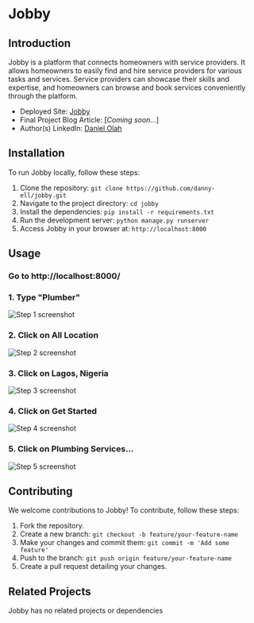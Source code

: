 # Jobby

## Introduction
Jobby is a platform that connects homeowners with service providers. It allows homeowners to easily find and hire service providers for various tasks and services. Service providers can showcase their skills and expertise, and homeowners can browse and book services conveniently through the platform.

- Deployed Site: [Jobby](https://jobby-alx.netlify.app)
- Final Project Blog Article: [<i>Coming soon...</i>]
- Author(s) LinkedIn: [Daniel Olah](https://www.linkedin.com/in/daniel-olah-509a7b190/)

## Installation
To run Jobby locally, follow these steps:

1. Clone the repository: `git clone https://github.com/danny-ell/jobby.git`
2. Navigate to the project directory: `cd jobby`
3. Install the dependencies: `pip install -r requirements.txt`
4. Run the development server: `python manage.py runserver`
5. Access Jobby in your browser at: `http://localhost:8000`

## Usage

### Go to http://localhost:8000/

### 1. Type "Plumber"
![Step 1 screenshot](https://images.tango.us/workflows/49d57c2d-9e6d-4e5e-982b-110b8a65cd77/steps/3179aa60-63f3-49de-91db-804bdce7ba19/0d620b63-137c-4d30-a6b3-9d3257b45f54.png?crop=focalpoint&fit=crop&fp-x=0.2667&fp-y=0.6265&fp-z=1.6229&w=1200&border=2%2CF4F2F7&border-radius=8%2C8%2C8%2C8&border-radius-inner=8%2C8%2C8%2C8&blend-align=bottom&blend-mode=normal&blend-x=0&blend-w=1200&blend64=aHR0cHM6Ly9pbWFnZXMudGFuZ28udXMvc3RhdGljL21hZGUtd2l0aC10YW5nby13YXRlcm1hcmstdjIucG5n&mark-x=211&mark-y=331&m64=aHR0cHM6Ly9pbWFnZXMudGFuZ28udXMvc3RhdGljL2JsYW5rLnBuZz9tYXNrPWNvcm5lcnMmYm9yZGVyPTYlMkNGRjc0NDImdz02MTYmaD05NiZmaXQ9Y3JvcCZjb3JuZXItcmFkaXVzPTEw)

### 2. Click on All Location
![Step 2 screenshot](https://images.tango.us/workflows/49d57c2d-9e6d-4e5e-982b-110b8a65cd77/steps/e597910a-6c52-4926-a96e-6b39d23eb565/d23175b0-c759-405d-a75d-8efd0cb6716e.png?crop=focalpoint&fit=crop&fp-x=0.6090&fp-y=0.6258&fp-z=1.8453&w=1200&border=2%2CF4F2F7&border-radius=8%2C8%2C8%2C8&border-radius-inner=8%2C8%2C8%2C8&blend-align=bottom&blend-mode=normal&blend-x=0&blend-w=1200&blend64=aHR0cHM6Ly9pbWFnZXMudGFuZ28udXMvc3RhdGljL21hZGUtd2l0aC10YW5nby13YXRlcm1hcmstdjIucG5n&mark-x=266&mark-y=347&m64=aHR0cHM6Ly9pbWFnZXMudGFuZ28udXMvc3RhdGljL2JsYW5rLnBuZz9tYXNrPWNvcm5lcnMmYm9yZGVyPTYlMkNGRjc0NDImdz02NjkmaD02NSZmaXQ9Y3JvcCZjb3JuZXItcmFkaXVzPTEw)

### 3. Click on Lagos, Nigeria
![Step 3 screenshot](https://images.tango.us/workflows/49d57c2d-9e6d-4e5e-982b-110b8a65cd77/steps/85f80549-8c4c-4565-bc36-3aa13ddb6f92/d2865075-fe53-4c83-8272-7e8222813315.png?crop=focalpoint&fit=crop&fp-x=0.5867&fp-y=0.8569&fp-z=1.7827&w=1200&border=2%2CF4F2F7&border-radius=8%2C8%2C8%2C8&border-radius-inner=8%2C8%2C8%2C8&blend-align=bottom&blend-mode=normal&blend-x=0&blend-w=1200&blend64=aHR0cHM6Ly9pbWFnZXMudGFuZ28udXMvc3RhdGljL21hZGUtd2l0aC10YW5nby13YXRlcm1hcmstdjIucG5n&mark-x=284&mark-y=525&m64=aHR0cHM6Ly9pbWFnZXMudGFuZ28udXMvc3RhdGljL2JsYW5rLnBuZz9tYXNrPWNvcm5lcnMmYm9yZGVyPTYlMkNGRjc0NDImdz02MzImaD04MSZmaXQ9Y3JvcCZjb3JuZXItcmFkaXVzPTEw)

### 4. Click on Get Started
![Step 4 screenshot](https://images.tango.us/workflows/49d57c2d-9e6d-4e5e-982b-110b8a65cd77/steps/14d1100c-d08f-4ec1-9e51-4daf10739ed2/822b5090-4853-470e-bfd8-0c50a188fdc1.png?crop=focalpoint&fit=crop&fp-x=0.8033&fp-y=0.6265&fp-z=2.6224&w=1200&border=2%2CF4F2F7&border-radius=8%2C8%2C8%2C8&border-radius-inner=8%2C8%2C8%2C8&blend-align=bottom&blend-mode=normal&blend-x=0&blend-w=1200&blend64=aHR0cHM6Ly9pbWFnZXMudGFuZ28udXMvc3RhdGljL21hZGUtd2l0aC10YW5nby13YXRlcm1hcmstdjIucG5n&mark-x=377&mark-y=299&m64=aHR0cHM6Ly9pbWFnZXMudGFuZ28udXMvc3RhdGljL2JsYW5rLnBuZz9tYXNrPWNvcm5lcnMmYm9yZGVyPTYlMkNGRjc0NDImdz00NDcmaD0xNjImZml0PWNyb3AmY29ybmVyLXJhZGl1cz0xMA%3D%3D)

### 5. Click on Plumbing Services…
![Step 5 screenshot](https://images.tango.us/workflows/49d57c2d-9e6d-4e5e-982b-110b8a65cd77/steps/ed5cfebb-3434-4062-8edf-10bf59a7ba02/b38cc39d-b163-483d-828e-26fc6a4191f9.png?crop=focalpoint&fit=crop&fp-x=0.2095&fp-y=0.5542&fp-z=1.4286&w=1200&border=2%2CF4F2F7&border-radius=8%2C8%2C8%2C8&border-radius-inner=8%2C8%2C8%2C8&blend-align=bottom&blend-mode=normal&blend-x=0&blend-w=1200&blend64=aHR0cHM6Ly9pbWFnZXMudGFuZ28udXMvc3RhdGljL21hZGUtd2l0aC10YW5nby13YXRlcm1hcmstdjIucG5n&mark-x=16&mark-y=185&m64=aHR0cHM6Ly9pbWFnZXMudGFuZ28udXMvc3RhdGljL2JsYW5rLnBuZz9tYXNrPWNvcm5lcnMmYm9yZGVyPTYlMkNGRjc0NDImdz02ODYmaD0zODkmZml0PWNyb3AmY29ybmVyLXJhZGl1cz0xMA%3D%3D)


## Contributing
We welcome contributions to Jobby! To contribute, follow these steps:

1. Fork the repository.
2. Create a new branch: `git checkout -b feature/your-feature-name`
3. Make your changes and commit them: `git commit -m 'Add some feature'`
4. Push to the branch: `git push origin feature/your-feature-name`
5. Create a pull request detailing your changes.

## Related Projects
Jobby has no related projects or dependencies
